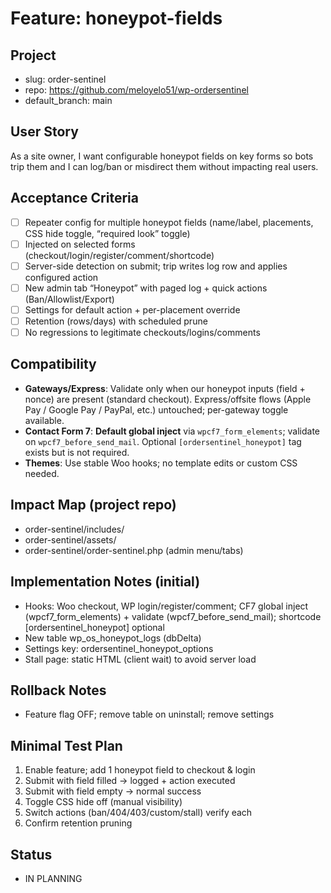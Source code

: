 # Feature: honeypot-fields

## Project
- slug: order-sentinel
- repo: https://github.com/meloyelo51/wp-ordersentinel
- default_branch: main

## User Story
As a site owner, I want configurable honeypot fields on key forms so bots trip them and I can log/ban or misdirect them without impacting real users.

## Acceptance Criteria
- [ ] Repeater config for multiple honeypot fields (name/label, placements, CSS hide toggle, “required look” toggle)
- [ ] Injected on selected forms (checkout/login/register/comment/shortcode)
- [ ] Server-side detection on submit; trip writes log row and applies configured action
- [ ] New admin tab “Honeypot” with paged log + quick actions (Ban/Allowlist/Export)
- [ ] Settings for default action + per-placement override
- [ ] Retention (rows/days) with scheduled prune
- [ ] No regressions to legitimate checkouts/logins/comments

## Compatibility
- **Gateways/Express**: Validate only when our honeypot inputs (field + nonce) are present (standard checkout). Express/offsite flows (Apple Pay / Google Pay / PayPal, etc.) untouched; per-gateway toggle available.
- **Contact Form 7**: **Default global inject** via `wpcf7_form_elements`; validate on `wpcf7_before_send_mail`. Optional `[ordersentinel_honeypot]` tag exists but is not required.
- **Themes**: Use stable Woo hooks; no template edits or custom CSS needed.

## Impact Map (project repo)
- order-sentinel/includes/
- order-sentinel/assets/
- order-sentinel/order-sentinel.php (admin menu/tabs)

## Implementation Notes (initial)
- Hooks: Woo checkout, WP login/register/comment; CF7 global inject (wpcf7_form_elements) + validate (wpcf7_before_send_mail); shortcode [ordersentinel_honeypot] optional
- New table wp_os_honeypot_logs (dbDelta)
- Settings key: ordersentinel_honeypot_options
- Stall page: static HTML (client wait) to avoid server load

## Rollback Notes
- Feature flag OFF; remove table on uninstall; remove settings

## Minimal Test Plan
1) Enable feature; add 1 honeypot field to checkout & login
2) Submit with field filled → logged + action executed
3) Submit with field empty → normal success
4) Toggle CSS hide off (manual visibility)
5) Switch actions (ban/404/403/custom/stall) verify each
6) Confirm retention pruning

## Status
- IN PLANNING
